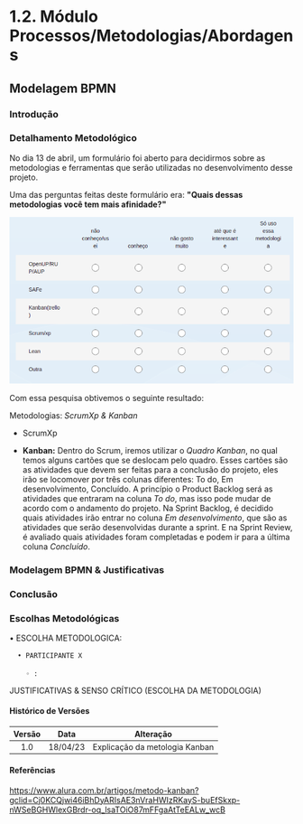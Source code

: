 # 1.2. Módulo Processos/Metodologias/Abordagens

## Modelagem BPMN

### Introdução

### Detalhamento Metodológico

No dia 13 de abril, um formulário foi aberto para decidirmos sobre as metodologias e ferramentas que serão utilizadas no desenvolvimento desse projeto. 

Uma das perguntas feitas deste formulário era: **"Quais dessas metodologias você tem mais afinidade?"**

<img src="../IMG/pesquisaMetodologias.png"> 

Com essa pesquisa obtivemos o seguinte resultado:

Metodologias: *ScrumXp & Kanban*

* ScrumXp

* **Kanban:** Dentro do Scrum, iremos utilizar o *Quadro Kanban*, no qual temos alguns cartões que se deslocam pelo quadro. Esses cartões são as atividades que devem ser feitas para a conclusão do projeto, eles irão se locomover por três colunas diferentes: To do, Em desenvolvimento, Concluído.
A princípio o Product Backlog será as atividades que entraram na coluna *To do*, mas isso pode mudar de acordo com o andamento do projeto.
Na Sprint Backlog, é decidido quais atividades irão entrar no coluna *Em desenvolvimento*, que são as atividades que serão desenvolvidas durante a sprint. E na Sprint Review, é avaliado quais atividades foram completadas e podem ir para a última coluna *Concluído*.



### Modelagem BPMN & Justificativas

### Conclusão

### Escolhas Metodológicas

• ESCOLHA METODOLOGICA: 
    
      • PARTICIPANTE X
     
        ◦ : 
            
JUSTIFICATIVAS & SENSO CRÍTICO (ESCOLHA DA METODOLOGIA) 


#### Histórico de Versões

| Versão  |   Data   |                   Alteração                    |
| :-----: | :------: | :--------------------------------------------: |
|   1.0   | 18/04/23 | Explicação da metologia Kanban |

#### Referências

https://www.alura.com.br/artigos/metodo-kanban?gclid=Cj0KCQjwi46iBhDyARIsAE3nVraHWIzRKayS-buEfSkxp-nWSeBGHWlexGBrdr-oq_lsaTOiO87mFFgaAtTeEALw_wcB
